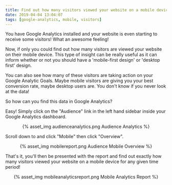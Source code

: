 ```yaml
---
title: Find out how many visitors viewed your website on a mobile device
date: 2019-04-04 13:04:07
tags: [google-analytics, mobile, visitors]
---
```


You have Google Analytics installed and your website is even starting to receive some visitors! What an awesome feeling! 

Now, if only you could find out how many visitors are viewed your website on their mobile device. This type of insight can be really useful as it can inform whether or not you should have a 'mobile-first design' or 'desktop first' design. 

You can also see how many of these visitors are taking action on your Google Analytic Goals. Maybe mobile visitors are giving you your best conversion rate, maybe desktop users are. You don't know if you never look at the data!

So how can you find this data in Google Analytics?

Easy! Simply click on the "Audience" link in the left hand sidebar inside your Google Analytics dashboard.

<center>{% asset_img audienceanalytics.png Audience Analytics %}</center>

Scroll down to and click "Mobile" then click "Overview".

<center>{% asset_img mobilereport.png Audience Mobile Overview %}</center>

That's it, you'll then be presented with the report and find out exactly how many visitors viewed your website on a mobile device for any given time period!

<center>{% asset_img mobileanalyticsreport.png Mobile Analytics Report %}</center>


